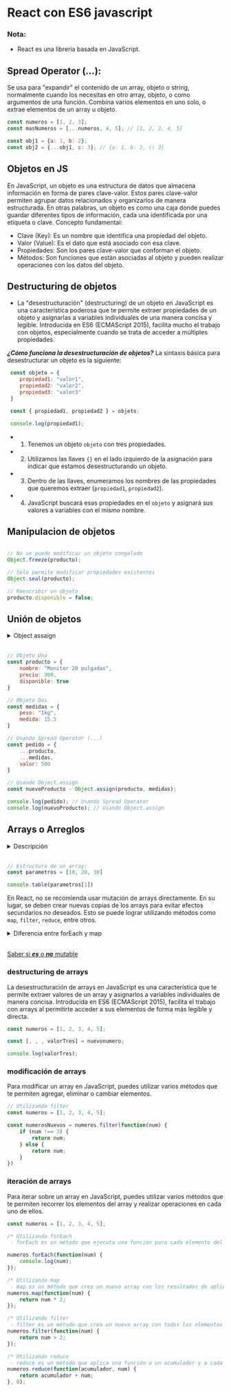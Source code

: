 # React con ES6 javascript

### Nota: 
- React es una libreria basada en JavaScript.

## Spread Operator (...):
Se usa para "expandir" el contenido de un array, objeto o string, normalmente cuando los necesitas en otro array, objeto, o como argumentos de una función. Combina varios elementos en uno solo, o extrae elementos de un array u objeto.

```js
const numeros = [1, 2, 3];
const masNumeros = [...numeros, 4, 5]; // [1, 2, 3, 4, 5]

const obj1 = {a: 1, b: 2};
const obj2 = {...obj1, c: 3}; // {a: 1, b: 2, c: 3}
```

## Objetos en JS
En JavaScript, un objeto es una estructura de datos que almacena información en forma de pares clave-valor. Estos pares clave-valor permiten agrupar datos relacionados y organizarlos de manera estructurada. En otras palabras, un objeto es como una caja donde puedes guardar diferentes tipos de información, cada una identificada por una etiqueta o clave. 
Concepto fundamental:
- Clave (Key): Es un nombre que identifica una propiedad del objeto.
- Valor (Value): Es el dato que está asociado con esa clave.
- Propiedades: Son los pares clave-valor que conforman el objeto. 
- Métodos: Son funciones que están asociadas al objeto y pueden realizar operaciones con los datos del objeto. 

 ## Destructuring de objetos
 - La "desestructuración" (destructuring) de un objeto en JavaScript es una característica poderosa que te permite extraer propiedades de un objeto y asignarlas a variables individuales de una manera concisa y legible. Introducida en ES6 (ECMAScript 2015), facilita mucho el trabajo con objetos, especialmente cuando se trata de acceder a múltiples propiedades.

***¿Cómo funciona la desestructuración de objetos?***
La sintaxis básica para desestructurar un objeto es la siguiente:

```js
 const objeto = {
    propiedad1: "valor1",
    propiedad2: "valor2",
    propiedad3: "valor3"
 }

 const { propiedad1, propiedad2 } = objeto;

 console.log(propiedad1);
```

- 1. Tenemos un objeto ```objeto``` con tres propiedades.
- 2. Utilizamos las llaves ```{}``` en el lado izquierdo de la asignación para indicar que estamos desestructurando un objeto.
- 3. Dentro de las llaves, enumeramos los nombres de las propiedades que queremos extraer (```propiedad1```, ```propiedad2```).
- 4. JavaScript buscará esas propiedades en el ```objeto``` y asignará sus valores a variables con el mismo nombre.

## Manipulacion de objetos

```js

// No se puede modificar un objeto congelado
Object.freeze(producto);

// Solo permite modificar propiedades existentes
Object.seal(producto);

// Reescribir un objeto
producto.disponible = false;

```

## Unión de objetos

<details>

 <Summary>Object assaign</Summary>

Es un método de JavaScript que se utiliza para copiar propiedades de uno o más objetos a un objeto de destino. Básicamente, fusiona las propiedades de los objetos fuente en el objeto de destino. 

```js
    Object.assign()
```

</details>

<br>

```js
// Objeto Uno
const producto = {
    nombre: "Monitor 20 pulgadas",
    precio: 300,
    disponible: true
}

// Objeto Dos
const medidas = {
    peso: "1kg",
    medida: 15.5
}

// Usando Spread Operator (...)
const pedido = {
    ...producto,
    ...medidas,
    valor: 500
}

// Usando Object.assign
const nuevoProducto - Object.assign(producto, medidas);

console.log(pedido); // Usando Spread Operator
console.log(nuevoProducto); // Usando Object.assign
```

## Arrays o Arreglos

<details>
    <summary>Descripción</summary>
    Los arrays son objetos similares a una lista cuyo prototipo proporciona métodos para efectuar operaciones de recorrido y de mutación. Tanto la longitud como el tipo de los elementos de un array son variables. Dado que la longitud de un array puede cambiar en cualquier momento, y los datos se pueden almacenar en ubicaciones no contiguas, no hay garantía de que los arrays de JavaScript sean densos; esto depende de cómo el programador elija usarlos. En general estas características son cómodas, pero si, en su caso particular, no resultan deseables, puede considerar el uso de arrays con tipo.
</details>
<br>

```js
// Estructura de un array:
const parametros = [10, 20, 30]

console.table(parametros[1])
```

En React, no se recomienda usar mutación de arrays directamente. En su lugar, se deben crear nuevas copias de los arrays para evitar efectos secundarios no deseados. Esto se puede lograr utilizando métodos como `map`, `filter`, `reduce`, entre otros.

<details>
    <summary>Diferencia entre forEach y map</summary>

    La principal diferencia entre forEach y map en JavaScript es la forma en que manipulan los datos y el valor que devuelven.

    forEach itera sobre un array y ejecuta una función para cada elemento, pero no modifica el array original y no devuelve nada.

    map, por otro lado, itera sobre un array, aplica una función a cada elemento y crea un nuevo array con los resultados de la transformación, dejando el array original sin cambios. 
</details>
<br>

[Saber si ***es*** o ***no*** mutable](https://doesitmutate.xyz/)

### destructuring de arrays
La desestructuración de arrays en JavaScript es una característica que te permite extraer valores de un array y asignarlos a variables individuales de manera concisa. Introducida en ES6 (ECMAScript 2015), facilita el trabajo con arrays al permitirte acceder a sus elementos de forma más legible y directa.

```js
const numeros = [1, 2, 3, 4, 5];

const [, , , valorTres] = nuevonumero;

console.log(valorTres);

```

### modificación de arrays
Para modificar un array en JavaScript, puedes utilizar varios métodos que te permiten agregar, eliminar o cambiar elementos.

```js
// Utilizando filter
const numeros = [1, 2, 3, 4, 5];

const numerosNuevos = numeros.filter(function(num) {
    if (num !== 3) {
        return num;
    } else {
        return num;
    }
})
```

### iteración de arrays
Para iterar sobre un array en JavaScript, puedes utilizar varios métodos que te permiten recorrer los elementos del array y realizar operaciones en cada uno de ellos.

```js
const numeros = [1, 2, 3, 4, 5];

/* Utilizando forEach
 - forEach es un método que ejecuta una función para cada elemento del array*/

numeros.forEach(function(num) {
    console.log(num);
});

/* Utilizando map
 - map es un método que crea un nuevo array con los resultados de aplicar una función a cada elemento del array original */
numeros.map(function(num) {
    return num * 2;
});

/* Utilizando filter
 - filter es un método que crea un nuevo array con todos los elementos que cumplen una condición especificada en una función */
numeros.filter(function(num) {
    return num > 2;
});

/* Utilizando reduce
 - reduce es un método que aplica una función a un acumulador y a cada elemento del array (de izquierda a derecha) para reducirlo a un único valor */
numeros.reduce(function(acumulador, num) {
    return acumulador + num;    
}, 0);
```